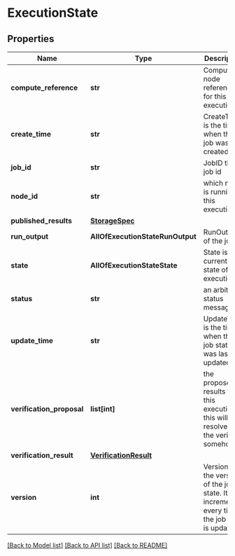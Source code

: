 # ExecutionState

## Properties
Name | Type | Description | Notes
------------ | ------------- | ------------- | -------------
**compute_reference** | **str** | Compute node reference for this job execution | [optional]
**create_time** | **str** | CreateTime is the time when the job was created. | [optional]
**job_id** | **str** | JobID the job id | [optional]
**node_id** | **str** | which node is running this execution | [optional]
**published_results** | [**StorageSpec**](StorageSpec.md) |  | [optional]
**run_output** | **AllOfExecutionStateRunOutput** | RunOutput of the job | [optional]
**state** | **AllOfExecutionStateState** | State is the current state of the execution | [optional]
**status** | **str** | an arbitrary status message | [optional]
**update_time** | **str** | UpdateTime is the time when the job state was last updated. | [optional]
**verification_proposal** | **list[int]** | the proposed results for this execution this will be resolved by the verifier somehow | [optional]
**verification_result** | [**VerificationResult**](VerificationResult.md) |  | [optional]
**version** | **int** | Version is the version of the job state. It is incremented every time the job state is updated. | [optional]

[[Back to Model list]](../README.md#documentation-for-models) [[Back to API list]](../README.md#documentation-for-api-endpoints) [[Back to README]](../README.md)
